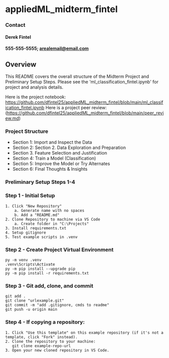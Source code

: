 # appliedML_midterm_fintel
### Contact
#### Derek Fintel
#### 555-555-5555; arealemail@email.com

## Overview
This README covers the overall structure of the Midterm Project and Preliminary Setup Steps. Please see the 'ml_classification_fintel.ipynb' for project and analysis details.

Here is the project notebook: https://github.com/dfintel25/appliedML_midterm_fintel/blob/main/ml_classification_fintel.ipynb
Here is a project peer review: (https://github.com/dfintel25/appliedML_midterm_fintel/blob/main/peer_review.md)

### Project Structure
- Section 1: Import and Inspect the Data
- Section 2: Section 2. Data Exploration and Preparation
- Section 3. Feature Selection and Justification
- Section 4: Train a Model (Classification)
- Section 5: Improve the Model or Try Alternates 
- Section 6: Final Thoughts & Insights

### Preliminary Setup Steps 1-4
### Step 1 - Initial Setup
```
1. Click "New Repository"
    a. Generate name with no spaces
    b. Add a "README.md"
2. Clone Repository to machine via VS Code
    a. Create folder in "C:\Projects"
3. Install requirements.txt
4. Setup gitignore
5. Test example scripts in .venv
```
### Step 2 - Create Project Virtual Environment
```
py -m venv .venv
.venv\Scripts\Activate
py -m pip install --upgrade pip 
py -m pip install -r requirements.txt
```
### Step 3 - Git add, clone, and commit
```
git add .
git clone "urlexample.git"
git commit -m "add .gitignore, cmds to readme"
git push -u origin main
```
### Step 4 - If copying a repository:
```
1. Click "Use this template" on this example repository (if it's not a template, click "Fork" instead).
2. Clone the repository to your machine:
   git clone example-repo-url
3. Open your new cloned repository in VS Code.
```